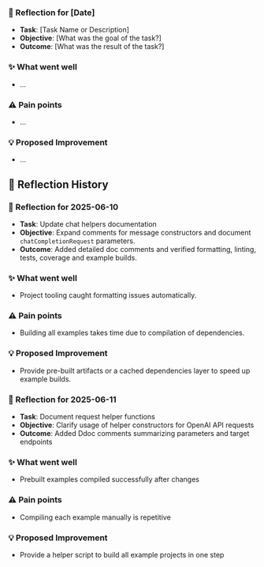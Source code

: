 <!-- reflection-template:start -->
### :book: Reflection for [Date]
- **Task**: [Task Name or Description]
- **Objective**: [What was the goal of the task?]
- **Outcome**: [What was the result of the task?]

### :sparkles: What went well
- …

### :warning: Pain points
- …

### :bulb: Proposed Improvement
- …
<!-- reflection-template:end -->

## :memo: Reflection History
### :book: Reflection for 2025-06-10
- **Task**: Update chat helpers documentation
- **Objective**: Expand comments for message constructors and document `chatCompletionRequest` parameters.
- **Outcome**: Added detailed doc comments and verified formatting, linting, tests, coverage and example builds.

### :sparkles: What went well
- Project tooling caught formatting issues automatically.

### :warning: Pain points
- Building all examples takes time due to compilation of dependencies.

### :bulb: Proposed Improvement
- Provide pre-built artifacts or a cached dependencies layer to speed up example builds.

### :book: Reflection for 2025-06-11
- **Task**: Document request helper functions
- **Objective**: Clarify usage of helper constructors for OpenAI API requests
- **Outcome**: Added Ddoc comments summarizing parameters and target endpoints

### :sparkles: What went well
- Prebuilt examples compiled successfully after changes

### :warning: Pain points
- Compiling each example manually is repetitive

### :bulb: Proposed Improvement
- Provide a helper script to build all example projects in one step
